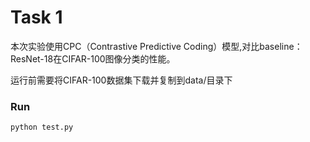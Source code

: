 # Task 1
本次实验使用CPC（Contrastive Predictive Coding）模型,对比baseline：ResNet-18在CIFAR-100图像分类的性能。

运行前需要将CIFAR-100数据集下载并复制到data/目录下

### Run

```
python test.py
``````

